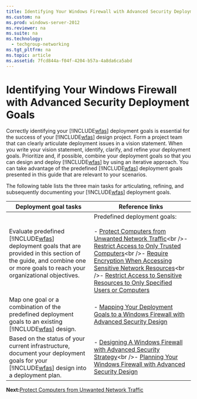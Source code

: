 ```yaml
---
title: Identifying Your Windows Firewall with Advanced Security Deployment Goals
ms.custom: na
ms.prod: windows-server-2012
ms.reviewer: na
ms.suite: na
ms.technology: 
  - techgroup-networking
ms.tgt_pltfrm: na
ms.topic: article
ms.assetid: 7fcd844a-f04f-4204-b57a-4a8da6ca5abd
---
```

# Identifying Your Windows Firewall with Advanced Security Deployment Goals
Correctly identifying your [!INCLUDE[wfas](includes/wfas_md.md)] deployment goals is essential for the success of your [!INCLUDE[wfas](includes/wfas_md.md)] design project. Form a project team that can clearly articulate deployment issues in a vision statement. When you write your vision statement, identify, clarify, and refine your deployment goals. Prioritize and, if possible, combine your deployment goals so that you can design and deploy [!INCLUDE[wfas](includes/wfas_md.md)] by using an iterative approach. You can take advantage of the predefined [!INCLUDE[wfas](includes/wfas_md.md)] deployment goals presented in this guide that are relevant to your scenarios.

The following table lists the three main tasks for articulating, refining, and subsequently documenting your [!INCLUDE[wfas](includes/wfas_md.md)] deployment goals.

|Deployment goal tasks|Reference links|
|-------------------------|-------------------|
|Evaluate predefined [!INCLUDE[wfas](includes/wfas_md.md)] deployment goals that are provided in this section of the guide, and combine one or more goals to reach your organizational objectives.|Predefined deployment goals:<br /><br />-   [Protect Computers from Unwanted Network Traffic](https://technet.microsoft.com/library/cc772556(v=ws.10).aspx)<br />-   [Restrict Access to Only Trusted Computers](https://technet.microsoft.com/library/cc725659(v=ws.10).aspx)<br />-   [Require Encryption When Accessing Sensitive Network Resources](https://technet.microsoft.com/library/cc770865(v=ws.10).aspx)<br />-   [Restrict Access to Sensitive Resources to Only Specified Users or Computers](https://technet.microsoft.com/library/cc753064(v=ws.10).aspx)|
|Map one goal or a combination of the predefined deployment goals to an existing [!INCLUDE[wfas](includes/wfas_md.md)] design.|-   [Mapping Your Deployment Goals to a Windows Firewall with Advanced Security Design](https://technet.microsoft.com/library/cc725864(v=ws.10).aspx)|
|Based on the status of your current infrastructure, document your deployment goals for your [!INCLUDE[wfas](includes/wfas_md.md)] design into a deployment plan.|-   [Designing A Windows Firewall with Advanced Security Strategy](https://technet.microsoft.com/library/cc771185(v=ws.10).aspx)<br />-   [Planning Your Windows Firewall with Advanced Security Design](https://technet.microsoft.com/library/cc730841(v=ws.10).aspx)|

**Next:**[Protect Computers from Unwanted Network Traffic](https://technet.microsoft.com/library/cc772556(v=ws.10).aspx)


